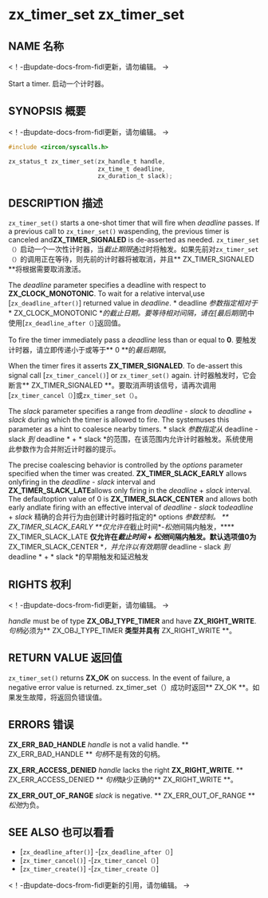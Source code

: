  
# zx_timer_set  zx_timer_set 

 
## NAME  名称 

<!-- Updated by update-docs-from-fidl, do not edit. -->  <！-由update-docs-from-fidl更新，请勿编辑。 ->

Start a timer.  启动一个计时器。

 
## SYNOPSIS  概要 

<!-- Updated by update-docs-from-fidl, do not edit. -->  <！-由update-docs-from-fidl更新，请勿编辑。 ->

```c
#include <zircon/syscalls.h>

zx_status_t zx_timer_set(zx_handle_t handle,
                         zx_time_t deadline,
                         zx_duration_t slack);
```
 

 
## DESCRIPTION  描述 

`zx_timer_set()` starts a one-shot timer that will fire when *deadline* passes. If a previous call to `zx_timer_set()` waspending, the previous timer is canceled and**ZX_TIMER_SIGNALED** is de-asserted as needed. `zx_timer_set（）`启动一个一次性计时器，当*截止期限*通过时将触发。如果先前对`zx_timer_set（）`的调用正在等待，则先前的计时器将被取消，并且** ZX_TIMER_SIGNALED **将根据需要取消激活。

The *deadline* parameter specifies a deadline with respect to **ZX_CLOCK_MONOTONIC**. To wait for a relative interval,use [`zx_deadline_after()`] returned value in *deadline*. * deadline *参数指定相对于** ZX_CLOCK_MONOTONIC **的截止日期。要等待相对间隔，请在[最后期限*]中使用[`zx_deadline_after（）`]返回值。

To fire the timer immediately pass a *deadline* less than or equal to **0**.  要触发计时器，请立即传递小于或等于** 0 **的*最后期限*。

When the timer fires it asserts **ZX_TIMER_SIGNALED**. To de-assert this signal call [`zx_timer_cancel()`] or `zx_timer_set()` again. 计时器触发时，它会断言** ZX_TIMER_SIGNALED **。要取消声明该信号，请再次调用[`zx_timer_cancel（）`]或`zx_timer_set（）`。

The *slack* parameter specifies a range from *deadline* - *slack* to *deadline* + *slack* during which the timer is allowed to fire. The systemuses this parameter as a hint to coalesce nearby timers. * slack *参数指定从* deadline *-* slack *到* deadline * + * slack *的范围，在该范围内允许计时器触发。系统使用此参数作为合并附近计时器的提示。

The precise coalescing behavior is controlled by the *options* parameter specified when the timer was created. **ZX_TIMER_SLACK_EARLY** allows onlyfiring in the *deadline* - *slack* interval and **ZX_TIMER_SLACK_LATE**allows only firing in the *deadline* + *slack* interval. The defaultoption value of 0 is **ZX_TIMER_SLACK_CENTER** and allows both early andlate firing with an effective interval of *deadline* - *slack* to*deadline* + *slack* 精确的合并行为由创建计时器时指定的* options *参数控制。 ** ZX_TIMER_SLACK_EARLY **仅允许在*截止时间*-*松弛*间隔内触发，**** ZX_TIMER_SLACK_LATE **仅允许在*截止时间* + *松弛*间隔内触发。默认选项值0为** ZX_TIMER_SLACK_CENTER **，并允许以有效期限* deadline *-* slack *到* deadline * + * slack *的早期触发和延迟触发

 
## RIGHTS  权利 

<!-- Updated by update-docs-from-fidl, do not edit. -->  <！-由update-docs-from-fidl更新，请勿编辑。 ->

*handle* must be of type **ZX_OBJ_TYPE_TIMER** and have **ZX_RIGHT_WRITE**.  *句柄*必须为** ZX_OBJ_TYPE_TIMER **类型并具有** ZX_RIGHT_WRITE **。

 
## RETURN VALUE  返回值 

`zx_timer_set()` returns **ZX_OK** on success. In the event of failure, a negative error value is returned. zx_timer_set（）成功时返回** ZX_OK **。如果发生故障，将返回负错误值。

 

 
## ERRORS  错误 

**ZX_ERR_BAD_HANDLE**  *handle* is not a valid handle.  ** ZX_ERR_BAD_HANDLE ** *句柄*不是有效的句柄。

**ZX_ERR_ACCESS_DENIED**  *handle* lacks the right **ZX_RIGHT_WRITE**.  ** ZX_ERR_ACCESS_DENIED ** *句柄*缺少正确的** ZX_RIGHT_WRITE **。

**ZX_ERR_OUT_OF_RANGE**  *slack* is negative.  ** ZX_ERR_OUT_OF_RANGE ** *松弛*为负。

 
## SEE ALSO  也可以看看 

 
 - [`zx_deadline_after()`]  -[`zx_deadline_after（）`]
 - [`zx_timer_cancel()`]  -[`zx_timer_cancel（）`]
 - [`zx_timer_create()`]  -[`zx_timer_create（）`]

<!-- References updated by update-docs-from-fidl, do not edit. -->  <！-由update-docs-from-fidl更新的引用，请勿编辑。 ->

